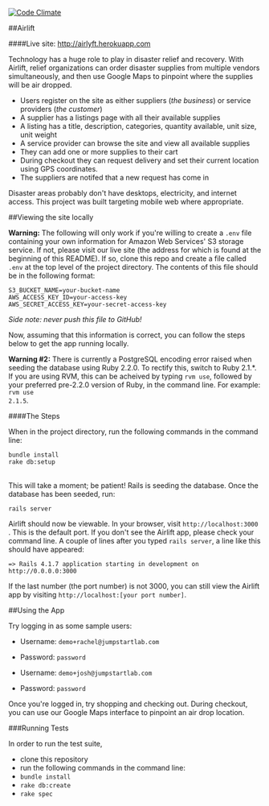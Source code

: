 [![Code Climate](https://codeclimate.com/github/Copywright/the_pivot/badges/gpa.svg)](https://codeclimate.com/github/Copywright/the_pivot)

##Airlift

####Live site: http://airlyft.herokuapp.com

Technology has a huge role to play in disaster relief and recovery. With Airlift, relief organizations can order disaster supplies from multiple vendors simultaneously, and then use Google Maps to pinpoint where the supplies will be air dropped.

* Users register on the site as either suppliers (*the business*) or service
providers (*the customer*)
* A supplier has a listings page with all their available supplies
* A listing has a title, description, categories, quantity available, unit size, unit weight
* A service provider can browse the site and view all available supplies
* They can add one or more supplies to their cart
* During checkout they can request delivery and set their current location using GPS coordinates.
* The suppliers are notifed that a new request has come in

Disaster areas probably don't have desktops, electricity, and internet
access. This project was built targeting mobile web where
appropriate.

##Viewing the site locally

**Warning:** The following will only work if you're willing to create a `.env` file containing your own information for Amazon Web Services' S3 storage service. If not, please visit our live site (the address for which is found at the beginning of this README). If so, clone this repo and create a file called `.env` at the top level of the project directory. The contents of this file should be in the following format:

`S3_BUCKET_NAME=your-bucket-name` <br />
`AWS_ACCESS_KEY_ID=your-access-key` <br />
`AWS_SECRET_ACCESS_KEY=your-secret-access-key`

*Side note: never push this file to GitHub!*

Now, assuming that this information is correct, you can follow the steps below to get the app running locally.

**Warning #2:** There is currently a PostgreSQL encoding error raised when seeding the database using Ruby 2.2.0. To rectify this, switch to Ruby 2.1.*. If you are using RVM, this can be acheived by typing <code>rvm use</code>, followed by your preferred pre-2.2.0 version of Ruby, in the command line. For example: <code>rvm use 2.1.5</code>.

####The Steps

When in the project directory, run the following commands in the command line:

 `bundle install` <br />
 `rake db:setup`
 
<br />This will take a moment; be patient! Rails is seeding the database. Once the database has been seeded, run:
<br />

 `rails server`

Airlift should now be viewable. In your browser, visit `http://localhost:3000` . This is the default port. If you don't see the Airlift app, please check your command line. A couple of lines after you typed <code>rails server</code>, a line like this should have appeared:

   `=> Rails 4.1.7 application starting in development on http://0.0.0.0:3000`

If the last number (the port number) is not 3000, you can still view the Airlift app by visiting `http://localhost:[your port number]`. 

##Using the App

Try logging in as some sample users:

- Username: `demo+rachel@jumpstartlab.com`
- Password: `password`

- Username: `demo+josh@jumpstartlab.com`
- Password: `password`

Once you're logged in, try shopping and checking out. During checkout, you can use our Google Maps interface to pinpoint an air drop location. 

###Running Tests

In order to run the test suite, 

- clone this repository
- run the following commands in the command line:
 - `bundle install` 
 - `rake db:create`
 - `rake spec`
